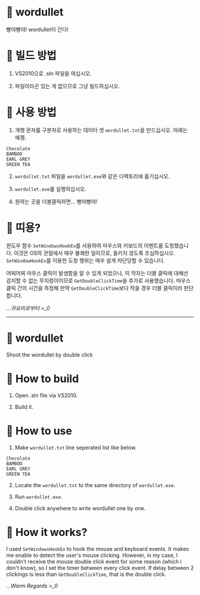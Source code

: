 # 🎇 wordullet
빵야빵야! wordullet이 간다!

# 🎠 빌드 방법
1. VS2010으로 .sln 파일을 여십시오.

2. 파일이라곤 있는 게 없으므로 그냥 빌드하십시오.

# 🎊 사용 방법
1. 개행 문자를 구분자로 사용하는 데이터 셋 `wordullet.txt`을 만드십시오. 아래는 예젱.
```
Chocolate
BAMBOO
EARL GREY
GREEN TEA
```

2. `wordullet.txt` 파일을 `wordullet.exe`와 같은 디렉토리에 옮기십시오.

3. `wordullet.exe`를 실행하십시오.

4. 원하는 곳을 더블클릭하면... 빵야빵야!

# 🍭 띠용?
윈도우 함수 `SetWindowsHookEx`를 사용하여 마우스와 키보드의 이벤트를 도청했습니다. 이것은 OS의 관점에서 매우 불쾌한 일이므로, 들키지 않도록 조심하십시오. `SetWindowHookEx`를 이용한 도청 행위는 매우 쉽게 차단당할 수 있습니다.

어찌어찌 마우스 클릭이 발생함을 알 수 있게 되었으나, 이 작자는 더블 클릭에 대해선 감지할 수 없는 무지렁이이므로 `GetDoubleClickTime`을 추가로 사용했습니다. 마우스 클릭 간의 시간을 측정해 만약 `GetDoubleClickTime`보다 작을 경우 더블 클릭이라 판단합니다.

*...귀요미로부터 >_0*



----



# 🎇 wordullet
Shoot the wordullet by double click

# 🎠 How to build
1. Open .sln file via VS2010.

2. Build it.

# 🎊 How to use
1. Make `wordullet.txt` line seperated list like below.
```
Chocolate
BAMBOO
EARL GREY
GREEN TEA
```
2. Locate the `wordullet.txt` to the same directory of `wordullet.exe`.

3. Run `wordullet.exe`.

4. Double click anywhere to write wordullet one by one.

# 🍭 How it works?
I used `SetWindowsHookEx` to hook the mouse and keyboard events. It makes me enable to detect the user's mouse clicking. However, in my case, I couldn't receive the mouse double click event for some reason (which i don't know), so I set the timer between every click event. If delay between 2 clickings is less than `GetDoubleClickTime`, that is the double click.

*...Warm Regards >_0*
